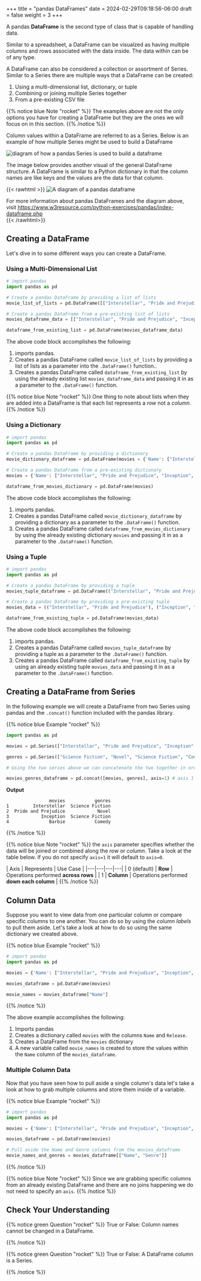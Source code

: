 +++
title = "pandas DataFrames"
date = 2024-02-29T09:18:56-06:00
draft = false
weight = 3
+++

A pandas **DataFrame** is the second type of class that is capable of handling data.

Similar to a spreadsheet, a DataFrame can be visualzed as having multiple columns and rows associated with the data inside. The data within can be of any type.

A DataFrame can also be considered a collection or assortment of Series. Similar to a Series there are multiple ways that a DataFrame can be created:
1. Using a multi-dimensional list, dictionary, or tuple
1. Combining or joining multiple Series together
1. From a pre-existing CSV file

{{% notice blue Note "rocket" %}}
The examples above are not the only options you have for creating a DataFrame but they are the ones we will focus on in this section.
{{% /notice %}}

Column values within a DataFrame are referred to as a Series. Below is an example of how multiple Series might be used to build a DataFrame

![diagram of how a pandas Series is used to build a dataframe](pictures/pandas-series.png?classes=border)

The image below provides another visual of the general DataFrame structure. A DataFrame is similar to a Python dictionary in that the column names are like keys and the values are the data for that column.

{{< rawhtml >}}
<img alt="A diagram of a pandas dataframe" src="pictures/pandas-dataframe.png?classes=border">
<figcaption>
For more information about pandas DataFrames and the diagram above, visit <a href="https://www.w3resource.com/python-exercises/pandas/index-dataframe.php">https://www.w3resource.com/python-exercises/pandas/index-dataframe.php</a>
</figcaption>
{{< /rawhtml>}}

## Creating a DataFrame

Let's dive in to some different ways you can create a DataFrame.

### Using a Multi-Dimensional List

```python {linenos=table}
# import pandas
import pandas as pd

# Create a pandas DataFrame by providing a list of lists
movie_list_of_lists = pd.DataFrame([["Interstellar", "Pride and Prejudice", "Inception", "Barbie"],["Marley & Me", "Two Weeks Notice", "The Guardian", "Bridesmaids"]])

# Create a pandas DataFrame from a pre-existing list of lists
movies_dataframe_data = [["Interstellar", "Pride and Prejudice", "Inception", "Barbie"],["Marley & Me", "The Proposal", "The Guardian", "Bridesmaids"]]

dataframe_from_existing_list = pd.DataFrame(movies_dataframe_data)
```

The above code block accomplishes the following:
1. imports pandas.
1. Creates a pandas DataFrame called `movie_list_of_lists` by providing a list of lists as a parameter into the `.DataFrame()` function..
1. Creates a pandas DataFrame called `dataframe_from_existing_list` by using the already existing list `movies_dataframe_data` and passing it in as a parameter to the `.DataFrame()` function.

{{% notice blue Note "rocket" %}}
One thing to note about lists when they are added into a DataFrame is that each list represents a *row* not a *column*.
{{% /notice %}}

### Using a Dictionary

```python {linenos=table}
# import pandas
import pandas as pd

# Create a pandas DataFrame by providing a dictionary
movie_dictionary_dataframe = pd.DataFrame(movies = {'Name': ["Interstellar", "Pride and Prejudice", "Inception", "Barbie"],'Release': [2014, 2005, 2010, 2003]})

# Create a pandas DataFrame from a pre-existing dictionary
movies = {'Name': ["Interstellar", "Pride and Prejudice", "Inception", "Barbie"],'Release': [2014, 2005, 2010, 2003]}

dataframe_from_movies_dictionary = pd.DataFrame(movies)
```

The above code block accomplishes the following:
1. imports pandas.
1. Creates a pandas DataFrame called `movie_dictionary_dataframe` by providing a dictionary as a parameter to the `.DataFrame()` function.
1. Creates a pandas DataFrame called `dataframe_from_movies_dictionary` by using the already existing dictionary `movies` and passing it in as a parameter to the `.DataFrame()` function.

### Using a Tuple

```python {linenos=table}
# import pandas
import pandas as pd

# Create a pandas DataFrame by providing a tuple
movies_tuple_dataframe = pd.DataFrame(("Interstellar", "Pride and Prejudice"), ("Inception", "Barbie"))

# Create a pandas DataFrame by providing a pre-existing tuple
movies_data = (("Interstellar", "Pride and Prejudice"), ("Inception", "Barbie"))

dataframe_from_existing_tuple = pd.DataFrame(movies_data)
```

The above code block accomplishes the following:
1. imports pandas.
1. Creates a pandas DataFrame called `movies_tuple_dataframe` by providing a tuple as a parameter to the `.DataFrame()` function.
1. Creates a pandas DataFrame called `dataframe_from_existing_tuple` by using an already existing tuple `movies_data` and passing it in as a parameter to the `.DataFrame()` function.

## Creating a DataFrame from Series

In the following example we will create a DataFrame from two Series using pandas and the `.concat()` function included with the pandas library.

{{% notice blue Example "rocket" %}}
```python {linenos=table}
import pandas as pd

movies = pd.Series(["Interstellar", "Pride and Prejudice", "Inception", "Barbie"], index=['1', '2', '3', '4'], name = 'movies')

genres = pd.Series(["Science Fiction", "Novel", "Science Fiction", "Comedy"], index=['1', '2', '3', '4'], name='genres')

# Using the two series above we can concatenate the two together in order to create a DataFrame.

movies_genres_dataframe = pd.concat([movies, genres], axis=1) # axis 1 specifies that the operations will be performed down each column
```

**Output**

```console
                movies           genres
1         Interstellar  Science Fiction
2  Pride and Prejudice            Novel
3            Inception  Science Fiction
4               Barbie           Comedy
```
{{% /notice %}}

{{% notice blue Note "rocket" %}}
the `axis` parameter specifies whether the data will be joined or combined along the *row* or *column*. Take a look at the table below. If you do not specify `axis=1` it will default to `axis=0`.

| Axis | Represents | Use Case |
|---|---|---|---|
| 0 (default) | **Row** | Operations performed **across rows** |
| 1 | **Column** | Operations performed **down each column** |
{{% /notice %}}

## Column Data

Suppose you want to view data from one particular column or compare specific columns to one another. You can do so by using the *column labels* to pull them aside. Let's take a look at how to do so using the same dictionary we created above.

{{% notice blue Example "rocket" %}}
```python
# import pandas
import pandas as pd

movies = {'Name': ["Interstellar", "Pride and Prejudice", "Inception", "Barbie"],'Release': [2014, 2005, 2010, 2003]}

movies_dataframe = pd.DataFrame(movies)

movie_names = movies_dataframe["Name"]
```
{{% /notice %}}

The above example accomplishes the following:

1. Imports pandas
1. Creates a dictionary called `movies` with the columns `Name` and `Release`.
1. Creates a DataFrame from the `movies` dictionary
1. A new variable called `movie_names` is created to store the values within the `Name` column of the `movies_dataframe`.

### Multiple Column Data

Now that you have seen how to pull aside a single column's data let's take a look at how to grab multiple columns and store them inside of a variable.

{{% notice blue Example "rocket" %}}
```python
# import pandas
import pandas as pd

movies = {'Name': ["Interstellar", "Pride and Prejudice", "Inception", "Barbie"],'Release': [2014, 2005, 2010, 2023], 'Genre': ["Science Fiction", "Novel", "Science Fiction", "Comedy"]}

movies_dataframe = pd.DataFrame(movies)

# Pull aside the Name and Genre columns from the movies_dataframe
movie_names_and_genres = movies_dataframe[["Name", "Genre"]]
```
{{% /notice %}}

{{% notice blue Note "rocket" %}}
Since we are grabbing specific columns from an already existing DataFrame and there are no joins happening we do not need to specify an `axis`.
{{% /notice %}}

## Check Your Understanding

{{% notice green Question "rocket" %}}
True or False: Column names cannot be changed in a DataFrame.

<!-- Solution: False -->
{{% /notice %}}

{{% notice green Question "rocket" %}}
True or False: A DataFrame column is a Series.

<!-- Solution: True -->
{{% /notice %}}

